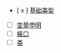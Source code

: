 + [ x ] [基础类型](https://github.com/houwhu/Front-end/wiki/%E5%9F%BA%E7%A1%80%E7%B1%BB%E5%9E%8B)
+ [ ] [变量申明]()
+ [ ] [接口]()
+ [ ] [类]()
